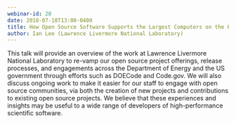 ```yaml
---
webinar-id: 20
date: 2018-07-18T13:00-0400
title: How Open Source Software Supports the Largest Computers on the Planet
author: Ian Lee (Lawrence Livermore National Laboratory)
---
```

This talk will provide an overview of the work at Lawrence Livermore
National Laboratory to re-vamp our open source project offerings,
release processes, and engagements across the Department of Energy and
the US government through efforts such as DOECode and Code.gov. We
will also discuss ongoing work to make it easier for our staff to
engage with open source communities, via both the creation of new
projects and contributions to existing open source projects.  We
believe that these experiences and insights may be useful to a wide
range of developers of high-performance scientific software.
